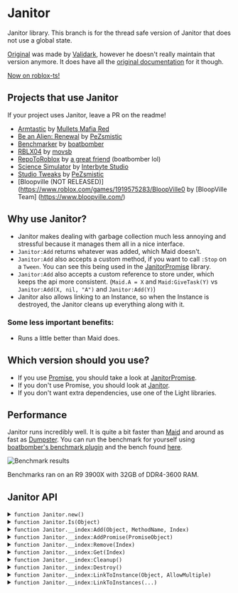 # Janitor
Janitor library. This branch is for the thread safe version of Janitor that does not use a global state.

[Original](https://github.com/RoStrap/Events/blob/master/Janitor.lua) was made by [Validark](https://github.com/Validark), however he doesn't really maintain that version anymore. It does have all the [original documentation](https://rostrap.github.io/Libraries/Events/Janitor/) for it though.

[Now on roblox-ts!](https://www.npmjs.com/package/@rbxts/janitor)

## Projects that use Janitor

If your project uses Janitor, leave a PR on the readme!

- [Armtastic](https://www.roblox.com/games/6242582774/SHOP-Armtastic-Alpha) by [Mullets Mafia Red](https://www.roblox.com/groups/9160772/Mullet-Mafia-Red#!/about)
- [Be an Alien: Renewal](https://www.roblox.com/games/463915360/Be-an-Alien-Renewal) by [PeZsmistic](https://www.roblox.com/users/121643/profile)
- [Benchmarker](https://www.roblox.com/library/5853950046/Benchmarker) by [boatbomber](https://www.roblox.com/users/33655127/profile/)
- [RBLX04](https://www.roblox.com/games/5040794421/RBLX04-A-ROBLOX-2004-Simulation) by [movsb](https://www.roblox.com/games/5040794421/RBLX04-A-ROBLOX-2004-Simulation)
- [RepoToRoblox](https://www.roblox.com/library/6284281701/RepoToRoblox) by [a great friend](https://www.roblox.com/users/33655127/profile) (boatbomber lol)
- [Science Simulator](https://www.roblox.com/games/5414779423/5M-EVENT-Science-Simulator) by [Interbyte Studio](https://www.roblox.com/groups/5126818/Interbyte-Studio#!/about)
- [Studio Tweaks](https://www.roblox.com/library/5601031949/Studio-Tweaks) by [PeZsmistic](https://www.roblox.com/users/121643/profile)
- [Bloopville (NOT RELEASED)](https://www.roblox.com/games/1919575283/BloopVille0 by [BloopVille Team] (https://www.bloopville.com/)

## Why use Janitor?

- Janitor makes dealing with garbage collection much less annoying and stressful because it manages them all in a nice interface.
- `Janitor:Add` returns whatever was added, which Maid doesn't.
- `Janitor:Add` also accepts a custom method, if you want to call `:Stop` on a `Tween`. You can see this being used in the [JanitorPromise](https://github.com/howmanysmall/Janitor/blob/main/src/Promise/init.lua#L100) library.
- `Janitor:Add` also accepts a custom reference to store under, which keeps the api more consistent. (`Maid.A = X` and `Maid:GiveTask(Y)` vs `Janitor:Add(X, nil, "A")` and `Janitor:Add(Y)`)
- Janitor also allows linking to an Instance, so when the Instance is destroyed, the Janitor cleans up everything along with it.

### Some less important benefits:

- Runs a little better than Maid does.

## Which version should you use?

- If you use [Promise](https://github.com/evaera/roblox-lua-promise), you should take a look at [JanitorPromise](https://github.com/howmanysmall/Janitor/blob/main/src/Promise/init.lua).
- If you don't use Promise, you should look at [Janitor](https://github.com/howmanysmall/Janitor/blob/main/src/Standard/init.lua).
- If you don't want extra dependencies, use one of the Light libraries.

## Performance

Janitor runs incredibly well. It is quite a bit faster than [Maid](https://github.com/Quenty/NevermoreEngine/blob/version2/Modules/Shared/Events/Maid.lua) and around as fast as [Dumpster](https://gist.github.com/Fraktality/f0ab4ad950698e9f08bb01bea486845e). You can run the benchmark for yourself using [boatbomber's benchmark plugin](https://devforum.roblox.com/t/benchmarker-plugin-compare-function-speeds-with-graphs-percentiles-and-more/829912) and the bench found [here](https://github.com/boatbomber/BenchmarkerLibrary).

![Benchmark results](https://cdn.discordapp.com/attachments/507950082285502465/807365433388433408/unknown.png)

Benchmarks ran on an R9 3900X with 32GB of DDR4-3600 RAM.

## Janitor API

<details>
<summary><code>function Janitor.new()</code></summary>

Instantiates a new Janitor object.

**Returns:**  
`Janitor`  


</details>

<details>
<summary><code>function Janitor.Is(Object)</code></summary>

Determines if the passed object is a Janitor.

**Parameters:**
- `Object` (`any`)  
The object you are checking.

**Returns:**  
`boolean`  
Whether or not the object is a Janitor.

</details>

<details>
<summary><code>function Janitor.__index:Add(Object, MethodName, Index)</code></summary>

Adds an `Object` to Janitor for later cleanup, where `MethodName` is the key of the method within `Object` which should be called at cleanup time. If the `MethodName` is `true` the `Object` itself will be called instead. If passed an index it will occupy a namespace which can be `Remove()`d or overwritten. Returns the `Object`.

**Parameters:**
- `Object` (`any`)  
The object you want to clean up.
- `MethodName` (`string|true?`)  
The name of the method that will be used to clean up. If not passed, it will first check if the object's type exists in TypeDefaults, and if that doesn't exist, it assumes `Destroy`.
- `Index` (`any?`)  
The index that can be used to clean up the object manually.

**Returns:**  
`any`  
The object that was passed.

</details>

<details>
<summary><code>function Janitor.__index:AddPromise(PromiseObject)</code></summary>

Adds a promise to the janitor. If the janitor is cleaned up and the promise is not completed, the promise will be cancelled.

**Parameters:**
- `PromiseObject` (`Promise`)  
The promise you want to add to the janitor.

**Returns:**  
`Promise`  


</details>

<details>
<summary><code>function Janitor.__index:Remove(Index)</code></summary>

Cleans up whatever `Object` was set to this namespace by the 3rd parameter of `:Add()`.

**Parameters:**
- `Index` (`any`)  
The index you want to remove.

**Returns:**  
`Janitor`  
The same janitor, for chaining reasons.

</details>

<details>
<summary><code>function Janitor.__index:Get(Index)</code></summary>

Gets whatever object is stored with the given index, if it exists. This was added since Maid allows getting the task using `__index`.

**Parameters:**
- `Index` (`any`)  
The index that the object is stored under.

**Returns:**  
`any?`  
This will return the object if it is found, but it won't return anything if it doesn't exist.

</details>

<details>
<summary><code>function Janitor.__index:Cleanup()</code></summary>

Calls each Object's `MethodName` (or calls the Object if `MethodName == true`) and removes them from the Janitor. Also clears the namespace. This function is also called when you call a Janitor Object (so it can be used as a destructor callback).

**Returns:**  
`void`  


</details>

<details>
<summary><code>function Janitor.__index:Destroy()</code></summary>

Calls `:Cleanup()` and renders the Janitor unusable.

**Returns:**  
`void`  


</details>

<details>
<summary><code>function Janitor.__index:LinkToInstance(Object, AllowMultiple)</code></summary>

"Links" this Janitor to an Instance, such that the Janitor will `Cleanup` when the Instance is `Destroyed()` and garbage collected. A Janitor may only be linked to one instance at a time, unless `AllowMultiple` is true. When called with a truthy `AllowMultiple` parameter, the Janitor will "link" the Instance without overwriting any previous links, and will also not be overwritable. When called with a falsy `AllowMultiple` parameter, the Janitor will overwrite the previous link which was also called with a falsy `AllowMultiple` parameter, if applicable.

**Parameters:**
- `Object` (`Instance`)  
The instance you want to link the Janitor to.
- `AllowMultiple` (`boolean?`)  
Whether or not to allow multiple links on the same Janitor.

**Returns:**  
`RbxScriptConnection`  
A pseudo RBXScriptConnection that can be disconnected.

</details>

<details>
<summary><code>function Janitor.__index:LinkToInstances(...)</code></summary>

Links several instances to a janitor, which is then returned.

**Parameters:**
- `...` (`...Instance`)  
All the instances you want linked.

**Returns:**  
`Janitor`  
A janitor that can be used to manually disconnect all LinkToInstances.

</details>


